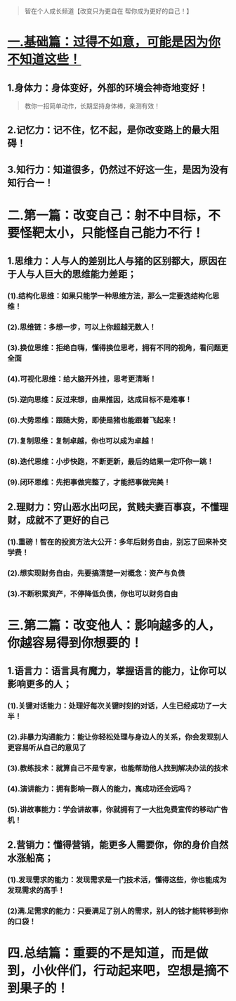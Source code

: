 > 智在个人成长频道【改变只为更自在 帮你成为更好的自己！】
# [一.基础篇：过得不如意，可能是因为你不知道这些！](https://www.baidu.com/)
## 1.身体力：身体变好，外部的环境会神奇地变好！
   > 教你一招简单动作，长期坚持身体棒，亲测有效！
## 2.记忆力：记不住，忆不起，是你改变路上的最大阻碍！
## 3.知行力：知道很多，仍然过不好这一生，是因为没有知行合一！
# 二.第一篇：改变自己：射不中目标，不要怪靶太小，只能怪自己能力不行！
## 1.思维力：人与人的差别比人与猪的区别都大，原因在于人与人巨大的思维能力差距；
### (1).结构化思维：如果只能学一种思维方法，那么一定要选结构化思维！
### (2).思维链：多想一步，可以上你超越无数人！
### (3).换位思维：拒绝自嗨，懂得换位思考，拥有不同的视角，看问题更全面
### (4).可视化思维：给大脑开外挂，思考更清晰！
### (5).逆向思维：反过来想，由果推因，达成目标不是难事！
### (6).大势思维：跟随大势，即使是猪也能跟着飞起来！
### (7).复制思维：复制卓越，你也可以成为卓越！
### (8).迭代思维：小步快跑，不断更新，最后的结果一定吓你一跳！
### (9).闭环思维：先把事做完整了，才能把事做完美！
## 2.理财力：穷山恶水出叼民，贫贱夫妻百事哀，不懂理财，成就不了更好的自己
### (1).重磅！智在的投资方法大公开：多年后财务自由，别忘了回来补交学费！
### (2).想实现财务自由，先要搞清楚一对概念：资产与负债
### (3).不断积累资产，不停降低负债，你也可以财务自由
# 三.第二篇：改变他人：影响越多的人，你越容易得到你想要的！
## 1.语言力：语言具有魔力，掌握语言的能力，让你可以影响更多的人；
### (1).关键对话能力：处理好每次关键时刻的对话，人生已经成功了一大半！
### (2).非暴力沟通能力：能让你轻松处理与身边人的关系，你会发现别人更容易听从自己的意见了
### (3).教练技术：就算自己不是专家，也能帮助他人找到解决办法的技术
### (4).演讲能力：拥有影响一群人的能力，离成功还会远吗？
### (5).讲故事能力：学会讲故事，你就拥有了一大批免费宣传的移动广告机！
## 2.营销力：懂得营销，能更多人需要你，你的身价自然水涨船高；
### (1).发现需求的能力：发现需求是一门技术活，懂得这些，你也能成为发现需求的高手！
### (2)满.足需求的能力：只要满足了别人的需求，别人的钱才能转移到你的口袋！
# 四.总结篇：重要的不是知道，而是做到，小伙伴们，行动起来吧，空想是摘不到果子的！
